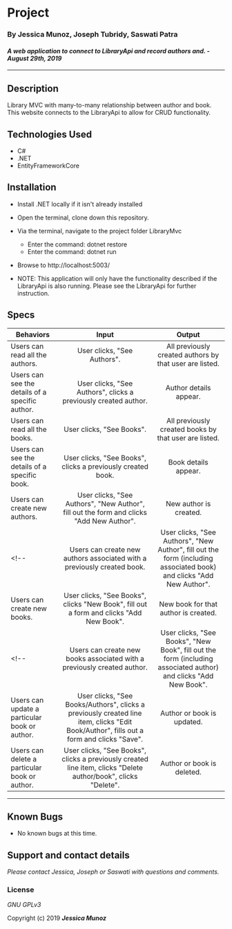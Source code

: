# Project

### By Jessica Munoz, Joseph Tubridy, Saswati Patra

#### _A web application to connect to LibraryApi and record authors and. - August 29th, 2019_

---

## Description

Library MVC with many-to-many relationship between author and book. This website connects to the LibraryApi to allow for CRUD functionality. 

## Technologies Used

- C#
- .NET
- EntityFrameworkCore

## Installation

- Install .NET locally if it isn't already installed
- Open the terminal, clone down this repository.
- Via the terminal, navigate to the project folder LibraryMvc
  - Enter the command: dotnet restore
  - Enter the command: dotnet run
- Browse to http://localhost:5003/

- NOTE: This application will only have the functionality described if the LibraryApi is also running. Please see the LibraryApi for further instruction.

## Specs

| Behaviors                              |                                                   Input                                                    |                Output                 |
| -------------------------------------- | :--------------------------------------------------------------------------------------------------------: | :-----------------------------------: |
| Users can read all the authors. | User clicks, "See Authors". | All previously created authors by that user are listed. |
| Users can see the details of a specific author. | User clicks, "See Authors", clicks a previously created author. | Author details appear. |
| Users can read all the books. | User clicks, "See Books". | All previously created books by that user are listed. |
| Users can see the details of a specific book. | User clicks, "See Books", clicks a previously created book. | Book details appear. |
| Users can create new authors. | User clicks, "See Authors", "New Author", fill out the form and clicks "Add New Author". | New author is created. |
<!-- | Users can create new authors associated with a previously created book. | User clicks, "See Authors", "New Author", fill out the form (including associated book) and clicks "Add New Author". | New author associated with a book is created. | -->
| Users can create new books. | User clicks, "See Books", clicks "New Book", fill out a form and clicks "Add New Book". | New book for that author is created. |
<!-- | Users can create new books associated with a previously created author. | User clicks, "See Books", "New Book", fill out the form (including associated author) and clicks "Add New Book". | New book associated with a book is created. | -->
| Users can update a particular book or author. | User clicks, "See Books/Authors", clicks a previously created line item, clicks "Edit Book/Author", fills out a form and clicks "Save".  | Author or book is updated. |
| Users can delete a particular book or author. | User clicks, "See Books", clicks a previously created line item, clicks "Delete author/book", clicks "Delete".  | Author or book is deleted. |
---



## Known Bugs

- No known bugs at this time.

## Support and contact details

_Please contact Jessica, Joseph or Saswati with questions and comments._

### License

_GNU GPLv3_

Copyright (c) 2019 **_Jessica Munoz_**